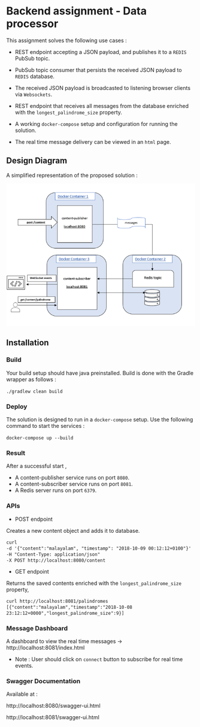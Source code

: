 # Backend assignment - Data processor

This assignment solves the following use cases : 

-  REST endpoint accepting a JSON payload, and publishes it to a ```REDIS``` PubSub topic.

- PubSub topic consumer that persists the received JSON payload to ```REDIS``` database.

-  The received JSON payload is broadcasted to listening
browser clients via ```Websockets```.

-  REST endpoint that receives all messages from the database enriched with 
the ``longest_palindrome_size`` property.
 
-  A working ```docker-compose``` setup and configuration for running the solution.

-  The real time message delivery can be viewed in an ```html``` page.


## Design Diagram

A simplified representation of the proposed solution : 

![DesignDiagram](DesignDiagram.png)


## Installation
 
### Build

Your build setup should have java preinstalled.
Build is done with the Gradle wrapper as follows :

`./gradlew clean build`

### Deploy

The solution is designed to run in a ```docker-compose``` setup.
Use the following command to start the services : 

```docker-compose up --build```

### Result

After a successful start ,
-  A content-publisher service runs on port ```8080```.
-  A content-subscriber service runs on port ```8081```.
-  A Redis server runs on port ``6379``.

### APIs

- POST endpoint 

Creates a new content object and adds it to database.
```
curl
-d '{"content":"malayalam", "timestamp": "2018-10-09 00:12:12+0100"}' 
-H "Content-Type: application/json" 
-X POST http://localhost:8080/content

``````

- GET endpoint 

Returns the saved contents enriched with the ```longest_palindrome_size``` property,
``` 
curl http://localhost:8081/palindromes
[{"content":"malayalam","timestamp":"2018-10-08 23:12:12+0000","longest_palindrome_size":9}]
```

### Message Dashboard  
A dashboard to view the real time messages -> http://localhost:8081/index.html
- Note : User should click on  ```connect``` button to subscribe for real time events. 

### Swagger Documentation

Available at :

  http://localhost:8080/swagger-ui.html

  http://localhost:8081/swagger-ui.html


